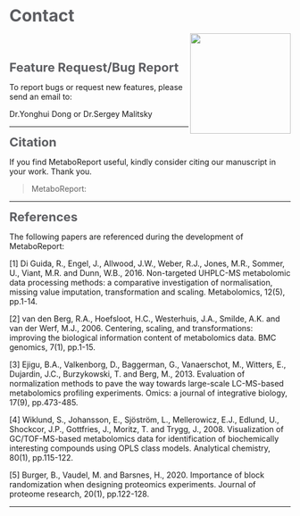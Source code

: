 
<b><span style="color:#5c5d61; font-size:30px;">Contact</span></b>

<img src='www/img/logo.png' align="right" height="180"/>

<br></br>

<b><span style="color:#5c5d61; font-size:22px;">Feature Request/Bug Report</span></b>

To report bugs or request new features, please send an email to:

Dr.Yonghui Dong [<i class="fa fa-envelope-o fa-l" aria-hidden="true"></i>](mailto:yonghui.dong@gmail.com) or Dr.Sergey Malitsky [<i class="fa fa-envelope-o fa-l" aria-hidden="true"></i>](mailto:sergey.malitsky@weizmann.ac.il)

------

<b><span style="color:#5c5d61; font-size:22px;">Citation</span></b>

If you find MetaboReport useful, kindly consider citing our manuscript in your work. Thank you. <b><span style="color:#FF8B8B"><i class="fa fa-heart fa-1xl" aria-hidden="true"></i></span></b> <b><span style="color:#FF8B8B"><i class="fa fa-heart fa-2xl" aria-hidden="true"></i></span></b> <b><span style="color:#FF8B8B"><i class="fa fa-heart fa-1xl" aria-hidden="true"></i></span></b>

> MetaboReport:

------

<b><span style="color:#5c5d61; font-size:22px;">References</span></b>

The following papers are referenced during the development of MetaboReport:

[1] Di Guida, R., Engel, J., Allwood, J.W., Weber, R.J., Jones, M.R., Sommer, U., Viant, M.R. and Dunn, W.B., 2016. Non-targeted UHPLC-MS metabolomic data processing methods: a comparative investigation of normalisation, missing value imputation, transformation and scaling. Metabolomics, 12(5), pp.1-14. 

[2] van den Berg, R.A., Hoefsloot, H.C., Westerhuis, J.A., Smilde, A.K. and van der Werf, M.J., 2006. Centering, scaling, and transformations: improving the biological information content of metabolomics data. BMC genomics, 7(1), pp.1-15.

[3] Ejigu, B.A., Valkenborg, D., Baggerman, G., Vanaerschot, M., Witters, E., Dujardin, J.C., Burzykowski, T. and Berg, M., 2013. Evaluation of normalization methods to pave the way towards large-scale LC-MS-based metabolomics profiling experiments. Omics: a journal of integrative biology, 17(9), pp.473-485. 

[4] Wiklund, S., Johansson, E., Sjöström, L., Mellerowicz, E.J., Edlund, U., Shockcor, J.P., Gottfries, J., Moritz, T. and Trygg, J., 2008. Visualization of GC/TOF-MS-based metabolomics data for identification of biochemically interesting compounds using OPLS class models. Analytical chemistry, 80(1), pp.115-122.

[5] Burger, B., Vaudel, M. and Barsnes, H., 2020. Importance of block randomization when designing proteomics experiments. Journal of proteome research, 20(1), pp.122-128.

------
